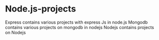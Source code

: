 # Node.js-projects
Express contains various projects with express Js in node.js
Mongodb contains various projects on mongodb in nodejs
Nodejs contains projects on Nodejs
